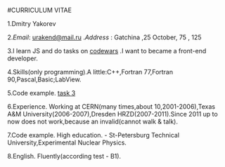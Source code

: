 
  
#CURRICULUM VITAE

   1.Dmitry Yakorev

   2.*Email*: urakend@mail.ru .*Address* : Gatchina ,25 October, 75 , 125

   3.I learn JS and do tasks on [codewars](https://www.codewars.com/users/DmitryYakorev) .I want to became a front-end developer.
   
   4.Skills(only programming).A little:C++,Fortran 77,Fortran 90,Pascal,Basic;LabView.

   5.Code example. [task 3](https://github.com/DmitryYakorev/portfolio)


   6.Experience. Working at CERN(many times,about 10,2001-2006),Texas A&M University(2006-2007),Dresden HRZD(2007-2011).Since 2011 up to now does not work,because an invalid(cannot walk & talk).

   7.Code example. High education. - St-Petersburg Technical University,Experimental Nuclear Physics.

   8.English. Fluently(according test - B1).
